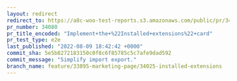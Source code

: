```yaml
---
layout: redirect
redirect_to: https://a8c-woo-test-reports.s3.amazonaws.com/public/pr/34080/e2e/index.html
pr_number: 34080
pr_title_encoded: "Implement+the+%22Installed+extensions%22+card"
pr_test_type: e2e
last_published: "2022-08-09 18:42:42 +0000"
commit_sha: 5e5b8272183150c0f8c6f85785c5c7afe9dad592
commit_message: "Simplify import export."
branch_name: feature/33895-marketing-page/34025-installed-extensions
---
```

